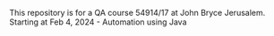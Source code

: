This repository is for a QA course 54914/17 at John Bryce Jerusalem.
Starting at Feb 4, 2024 - Automation using Java
